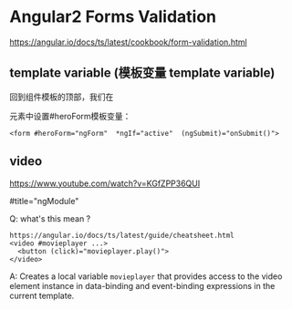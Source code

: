 # Angular2 Forms Validation  

https://angular.io/docs/ts/latest/cookbook/form-validation.html  


## template variable (模板变量 template variable)  

回到组件模板的顶部，我们在<form>元素中设置#heroForm模板变量：

```codes
<form #heroForm="ngForm"  *ngIf="active"  (ngSubmit)="onSubmit()">

``` 




## video  

https://www.youtube.com/watch?v=KGfZPP36QUI  

#title="ngModule"

Q: what's this mean ?
```reference
https://angular.io/docs/ts/latest/guide/cheatsheet.html  
<video #movieplayer ...>
  <button (click)="movieplayer.play()">
</video> 
``` 
A: Creates a local variable `movieplayer` that provides access to the video element instance in data-binding and event-binding expressions in the current template.﻿









